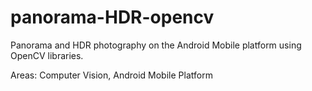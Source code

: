 panorama-HDR-opencv
===================

Panorama and HDR photography on the Android Mobile platform using OpenCV libraries.

Areas: Computer Vision, Android Mobile Platform
